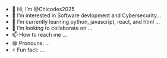- 👋 Hi, I’m @Chicodes2025
- 👀 I’m interested in Software devlopment and Cybersecurity...
- 🌱 I’m currently learning python, javascript, react, and html ...
- 💞️ I’m looking to collaborate on ...
- 📫 How to reach me ...
- 😄 Pronouns: ...
- ⚡ Fun fact: ...

<!---
Chicodes2025/Chicodes2025 is a ✨ special ✨ repository because its `README.md` (this file) appears on your GitHub profile.
You can click the Preview link to take a look at your changes.
--->
